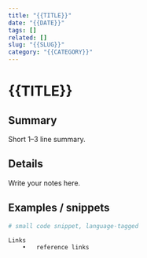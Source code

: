 ```yaml
---
title: "{{TITLE}}"
date: "{{DATE}}"
tags: []
related: []
slug: "{{SLUG}}"
category: "{{CATEGORY}}"
---
```


# {{TITLE}}

## Summary
Short 1–3 line summary.

## Details
Write your notes here.

## Examples / snippets
```python
# small code snippet, language-tagged

Links
	•	reference links
```
